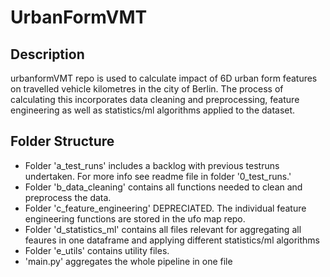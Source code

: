# UrbanFormVMT
  
  
## Description  
urbanformVMT repo is used to calculate impact of 6D urban form features on travelled vehicle kilometres in the city of Berlin. The process of calculating this incorporates data cleaning and preprocessing, feature engineering as well as statistics/ml algorithms applied to the dataset.  

  
## Folder Structure  
  
- Folder 'a_test_runs' includes a backlog with previous testruns undertaken. For more info see readme file in folder '0_test_runs.'  
- Folder 'b_data_cleaning' contains all functions needed to clean and preprocess the data.   
- Folder 'c_feature_engineering' DEPRECIATED. The individual feature engineering functions are stored in the ufo map repo.   
- Folder 'd_statistics_ml' contains all files relevant for aggregating all feaures in one dataframe and applying different statistics/ml algorithms
- Folder 'e_utils' contains utility files.   
- 'main.py' aggregates the whole pipeline in one file
  


